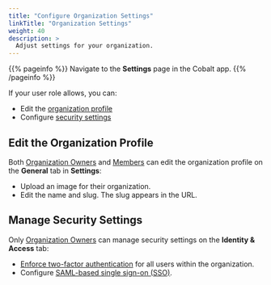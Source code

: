 ```yaml
---
title: "Configure Organization Settings"
linkTitle: "Organization Settings"
weight: 40
description: >
  Adjust settings for your organization.
---
```


{{% pageinfo %}}
Navigate to the **Settings** page in the Cobalt app.
{{% /pageinfo %}}

If your user role allows, you can:

- Edit the [organization profile](#edit-the-organization-profile)
- Configure [security settings](#manage-security-settings)

## Edit the Organization Profile

Both [Organization Owners](/getting-started/glossary/#organization-owner) and [Members](/getting-started/glossary/#organization-member) can edit the organization profile on the **General** tab in **Settings**:

- Upload an image for their organization.
- Edit the name and slug. The slug appears in the URL.

## Manage Security Settings

Only [Organization Owners](/getting-started/glossary/#organization-owner) can manage security settings on the **Identity & Access** tab:

- [Enforce two-factor authentication](/platform-deep-dive/collaboration/organization/organization-settings/enforce-2fa/) for all users within the organization.
- Configure [SAML-based single sign-on (SSO)](/platform-deep-dive/collaboration/organization/organization-settings/saml-sso/).
